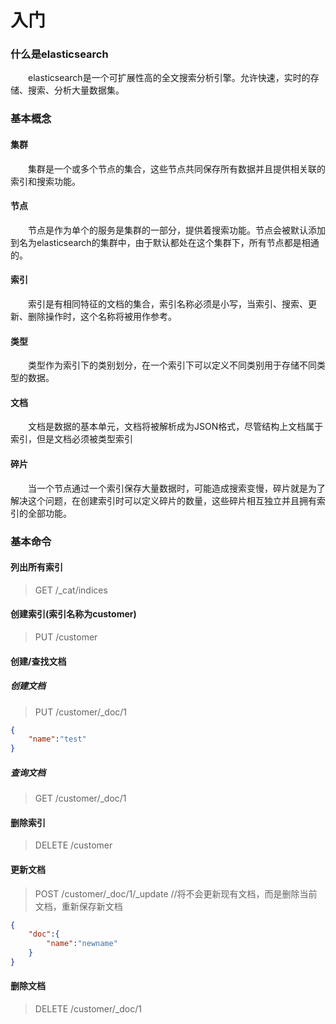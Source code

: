 # 入门

### 什么是elasticsearch
　　elasticsearch是一个可扩展性高的全文搜索分析引擎。允许快速，实时的存储、搜索、分析大量数据集。

### 基本概念
#### 集群
　　集群是一个或多个节点的集合，这些节点共同保存所有数据并且提供相关联的索引和搜索功能。
#### 节点
　　节点是作为单个的服务是集群的一部分，提供着搜索功能。节点会被默认添加到名为elasticsearch的集群中，由于默认都处在这个集群下，所有节点都是相通的。
#### 索引
　　索引是有相同特征的文档的集合，索引名称必须是小写，当索引、搜索、更新、删除操作时，这个名称将被用作参考。
#### 类型
　　类型作为索引下的类别划分，在一个索引下可以定义不同类别用于存储不同类型的数据。
#### 文档
　　文档是数据的基本单元，文档将被解析成为JSON格式，尽管结构上文档属于索引，但是文档必须被类型索引
#### 碎片
　　当一个节点通过一个索引保存大量数据时，可能造成搜索变慢，碎片就是为了解决这个问题，在创建索引时可以定义碎片的数量，这些碎片相互独立并且拥有索引的全部功能。
### 基本命令
#### 	列出所有索引
> GET /_cat/indices

#### 创建索引(索引名称为customer)
> PUT /customer

#### 创建/查找文档
##### 创建文档
> PUT /customer/_doc/1


```json
{
	"name":"test"
}
```

##### 查询文档
> GET /customer/_doc/1

#### 删除索引
> DELETE /customer

#### 更新文档
> POST /customer/_doc/1/_update
>  //将不会更新现有文档，而是删除当前文档，重新保存新文档

```json
{
	"doc":{
    	"name":"newname"
    }
}
```
#### 删除文档
> DELETE /customer/_doc/1